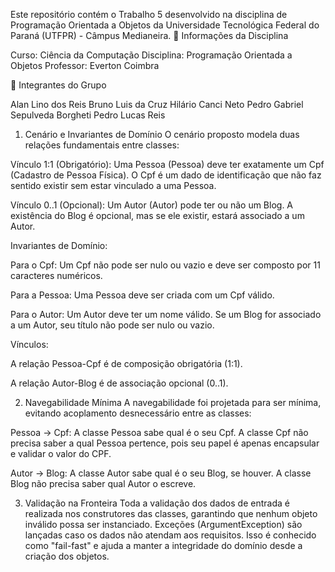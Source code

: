 Este repositório contém o Trabalho 5 desenvolvido na disciplina de Programação Orientada a Objetos da Universidade Tecnológica Federal do Paraná (UTFPR) - Câmpus Medianeira.
📘 Informações da Disciplina

Curso: Ciência da Computação
Disciplina: Programação Orientada a Objetos
Professor: Everton Coimbra

👥 Integrantes do Grupo

Alan Lino dos Reis
Bruno Luis da Cruz
Hilário Canci Neto
Pedro Gabriel Sepulveda Borgheti
Pedro Lucas Reis

1. Cenário e Invariantes de Domínio
O cenário proposto modela duas relações fundamentais entre classes:

Vínculo 1:1 (Obrigatório): Uma Pessoa (Pessoa) deve ter exatamente um Cpf (Cadastro de Pessoa Física). O Cpf é um dado de identificação que não faz sentido existir sem estar vinculado a uma Pessoa.

Vínculo 0..1 (Opcional): Um Autor (Autor) pode ter ou não um Blog. A existência do Blog é opcional, mas se ele existir, estará associado a um Autor.

Invariantes de Domínio:

Para o Cpf: Um Cpf não pode ser nulo ou vazio e deve ser composto por 11 caracteres numéricos.

Para a Pessoa: Uma Pessoa deve ser criada com um Cpf válido.

Para o Autor: Um Autor deve ter um nome válido. Se um Blog for associado a um Autor, seu título não pode ser nulo ou vazio.

Vínculos:

A relação Pessoa-Cpf é de composição obrigatória (1:1).

A relação Autor-Blog é de associação opcional (0..1).

2. Navegabilidade Mínima
A navegabilidade foi projetada para ser mínima, evitando acoplamento desnecessário entre as classes:

Pessoa -> Cpf: A classe Pessoa sabe qual é o seu Cpf. A classe Cpf não precisa saber a qual Pessoa pertence, pois seu papel é apenas encapsular e validar o valor do CPF.

Autor -> Blog: A classe Autor sabe qual é o seu Blog, se houver. A classe Blog não precisa saber qual Autor o escreve.

3. Validação na Fronteira
Toda a validação dos dados de entrada é realizada nos construtores das classes, garantindo que nenhum objeto inválido possa ser instanciado. Exceções (ArgumentException) são lançadas caso os dados não atendam aos requisitos. Isso é conhecido como "fail-fast" e ajuda a manter a integridade do domínio desde a criação dos objetos.
